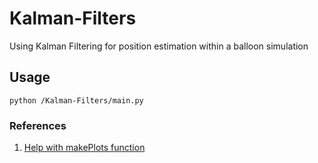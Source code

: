 # Kalman-Filters
Using Kalman Filtering for position estimation within a balloon simulation

## Usage
```
python /Kalman-Filters/main.py
```

### References 
1. [Help with makePlots function](https://moonbooks.org/Articles/How-to-plot-a-normal-distribution-with-matplotlib-in-python-/)
